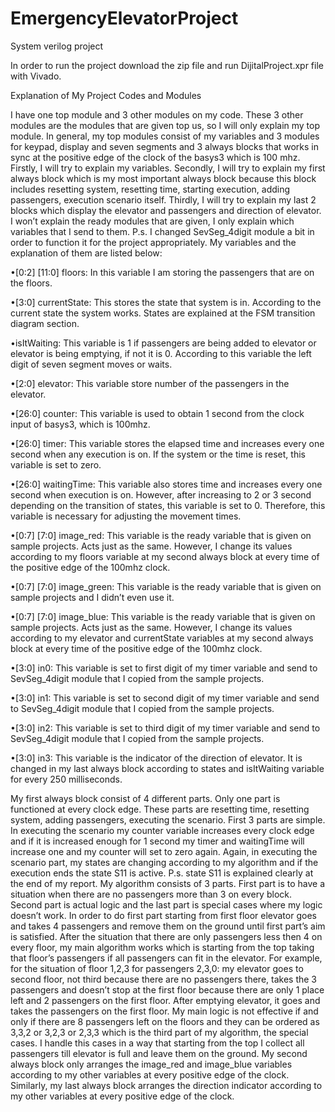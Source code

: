 # EmergencyElevatorProject
System verilog project

In order to run the project download the zip file and run DijitalProject.xpr file with Vivado.


Explanation of My Project Codes and Modules


I have one top module and 3 other modules on my code. These 3 other modules are the modules that are given top us, so I will only explain my top module. In general, my top modules consist of my variables and 3 modules for keypad, display and seven segments and 3 always blocks that works in sync at the positive edge of the clock of the basys3 which is 100 mhz.  Firstly, I will try to explain my variables. Secondly, I will try to explain my first always block which is my most important always block because this block includes resetting system, resetting time, starting execution, adding passengers, execution scenario itself. Thirdly, I will try to explain my last 2 blocks which display the elevator and passengers and direction of elevator. I won’t explain the ready modules that are given, I only explain which variables that I send to them. P.s. I changed SevSeg_4digit module a bit in order to function it for the project appropriately. 
	My variables and the explanation of them are listed below: 
	
•[0:2] [11:0] floors: In this variable I am storing the passengers that are on the floors. 

•[3:0] currentState: This stores the state that system is in. According to the current state the system works. States are explained at the FSM transition diagram section.  

•isItWaiting: This variable is 1 if passengers are being added to elevator or elevator is being emptying, if not it is 0. According to this variable the left digit of seven segment moves or waits.

•[2:0] elevator: This variable store number of the passengers in the elevator.

•[26:0] counter: This variable is used to obtain 1 second from the clock input of basys3, which is 100mhz.

•[26:0] timer: This variable stores the elapsed time and increases every one second when any execution is on. If the system or the time is reset, this variable is set to zero.

•[26:0] waitingTime: This variable also stores time and increases every one second when execution is on. However, after increasing to 2 or 3 second depending on the transition of states, this variable is set to 0. Therefore, this variable is necessary for adjusting the movement times.

•[0:7] [7:0] image_red: This variable is the ready variable that is given on sample projects. Acts just as the same. However, I change its values according to my floors variable at my second always block at every time of the positive edge of the 100mhz clock.

•[0:7] [7:0] image_green: This variable is the ready variable that is given on sample projects and I didn’t even use it. 

•[0:7] [7:0] image_blue: This variable is the ready variable that is given on sample projects. Acts just as the same. However, I change its values according to my elevator and currentState variables at my second always block at every time of the positive edge of the 100mhz clock.

•[3:0] in0: This variable is set to first digit of my timer variable and send to SevSeg_4digit module that I copied from the sample projects. 

•[3:0] in1: This variable is set to second digit of my timer variable and send to SevSeg_4digit module that I copied from the sample projects.  

•[3:0] in2: This variable is set to third digit of my timer variable and send to SevSeg_4digit module that I copied from the sample projects.  

•[3:0] in3: This variable is the indicator of the direction of elevator. It is changed in my last always block according to states and isItWaiting variable for every 250 milliseconds. 

My first always block consist of 4 different parts. Only one part is functioned at every clock edge. These parts are resetting time, resetting system, adding passengers, executing the scenario. First 3 parts are simple. In executing the scenario my counter variable increases every clock edge and if it is increased enough for 1 second my timer and waitingTime will increase one and my counter will set to zero again. Again, in executing the scenario part, my states are changing according to my algorithm and if the execution ends the state S11 is active. P.s. state S11 is explained clearly at the end of my report. 
My algorithm consists of 3 parts. First part is to have a situation when there are no passengers more than 3 on every block. Second part is actual logic and the last part is special cases where my logic doesn’t work. In order to do first part starting from first floor elevator goes and takes 4 passengers and remove them on the ground until first part’s aim is satisfied. After the situation that there are only passengers less then 4 on every floor, my main algorithm works which is starting from the top taking that floor’s passengers if all passengers can fit in the elevator. For example, for the situation of floor 1,2,3 for passengers 2,3,0: my elevator goes to second floor, not third because there are no passengers there, takes the 3 passengers and doesn’t stop at the first floor because there are only 1 place left and 2 passengers on the first floor. After emptying elevator, it goes and takes the passengers on the first floor. My main logic is not effective if and only if there are 8 passengers left on the floors and they can be ordered as 3,3,2 or 3,2,3 or 2,3,3 which is the third part of my algorithm, the special cases. I handle this cases in a way that starting from the top I collect all passengers till elevator is full and leave them on the ground.
My second always block only arranges the image_red and image_blue variables according to my other variables at every positive edge of the clock. Similarly, my last always block arranges the direction indicator according to my other variables at every positive edge of the clock.
